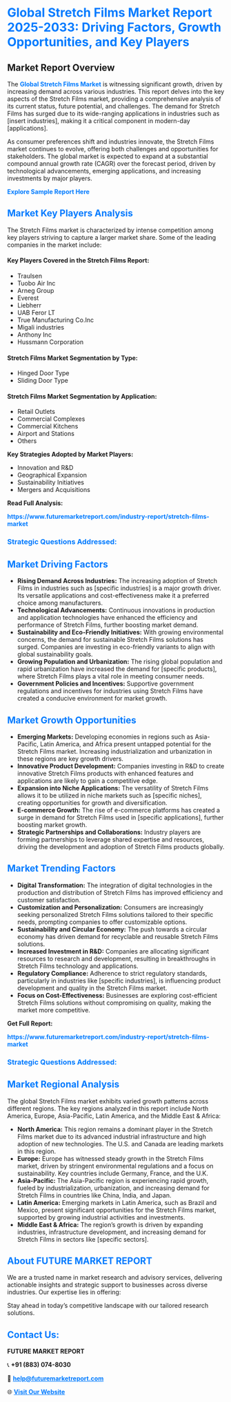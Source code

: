 <h1 style="color: #007BFF;">Global Stretch Films Market Report 2025-2033: Driving Factors, Growth Opportunities, and Key Players</h1>

<section id="overview">
<h2>Market Report Overview</h2>
<p>The <a href="https://www.futuremarketreport.com/industry-report/stretch-films-market" style="color: #007BFF; text-decoration: none;"><strong>Global Stretch Films Market</strong></a> is witnessing significant growth, driven by increasing demand across various industries. This report delves into the key aspects of the Stretch Films market, providing a comprehensive analysis of its current status, future potential, and challenges. The demand for Stretch Films has surged due to its wide-ranging applications in industries such as [insert industries], making it a critical component in modern-day [applications].</p>
<p>As consumer preferences shift and industries innovate, the Stretch Films market continues to evolve, offering both challenges and opportunities for stakeholders. The global market is expected to expand at a substantial compound annual growth rate (CAGR) over the forecast period, driven by technological advancements, emerging applications, and increasing investments by major players.</p>
</section>

<section id="overview">
<p><a href="https://www.futuremarketreport.com/request-sample/reportId=33089" style="color: #007BFF; text-decoration: none;"><strong>Explore Sample Report Here</strong></a></p>
</section>

<section id="key-players">
<h2 style="color: #007BFF;">Market Key Players Analysis</h2>
<p>The Stretch Films market is characterized by intense competition among key players striving to capture a larger market share. Some of the leading companies in the market include:</p>
<h4>Key Players Covered in the Stretch Films Report:</h4>
<ul><li>Traulsen</li><li>Tuobo Air Inc</li><li>Arneg Group</li><li>Everest</li><li>Liebherr</li><li>UAB Feror LT</li><li>True Manufacturing Co.Inc</li><li>Migali industries</li><li>Anthony Inc</li><li>Hussmann Corporation</li></ul>
<h4>Stretch Films Market Segmentation by Type:</h4>
<ul><li>Hinged Door Type</li><li>Sliding Door Type</li></ul>

<h4>Stretch Films Market Segmentation by Application:</h4>
<ul><li>Retail Outlets</li><li>Commercial Complexes</li><li>Commercial Kitchens</li><li>Airport and Stations</li><li>Others</li></ul>
<p><strong>Key Strategies Adopted by Market Players:</strong></p>
<ul>
<li>Innovation and R&D</li>
<li>Geographical Expansion</li>
<li>Sustainability Initiatives</li>
<li>Mergers and Acquisitions</li>
</ul>
</section>

<section>
<p><strong>Read Full Analysis: </strong></p><a href="https://www.futuremarketreport.com/industry-report/stretch-films-market" style="color: #007BFF; text-decoration: none;"><strong>https://www.futuremarketreport.com/industry-report/stretch-films-market</strong></a>
<h3 style="color: #007BFF;">Strategic Questions Addressed:</h3>
</section>

<section id="driving-factors">
<h2 style="color: #007BFF;">Market Driving Factors</h2>
<ul>
<li><strong>Rising Demand Across Industries:</strong> The increasing adoption of Stretch Films in industries such as [specific industries] is a major growth driver. Its versatile applications and cost-effectiveness make it a preferred choice among manufacturers.</li>
<li><strong>Technological Advancements:</strong> Continuous innovations in production and application technologies have enhanced the efficiency and performance of Stretch Films, further boosting market demand.</li>
<li><strong>Sustainability and Eco-Friendly Initiatives:</strong> With growing environmental concerns, the demand for sustainable Stretch Films solutions has surged. Companies are investing in eco-friendly variants to align with global sustainability goals.</li>
<li><strong>Growing Population and Urbanization:</strong> The rising global population and rapid urbanization have increased the demand for [specific products], where Stretch Films plays a vital role in meeting consumer needs.</li>
<li><strong>Government Policies and Incentives:</strong> Supportive government regulations and incentives for industries using Stretch Films have created a conducive environment for market growth.</li>
</ul>
</section>

<section id="growth-opportunities">
<h2 style="color: #007BFF;">Market Growth Opportunities</h2>
<ul>
<li><strong>Emerging Markets:</strong> Developing economies in regions such as Asia-Pacific, Latin America, and Africa present untapped potential for the Stretch Films market. Increasing industrialization and urbanization in these regions are key growth drivers.</li>
<li><strong>Innovative Product Development:</strong> Companies investing in R&D to create innovative Stretch Films products with enhanced features and applications are likely to gain a competitive edge.</li>
<li><strong>Expansion into Niche Applications:</strong> The versatility of Stretch Films allows it to be utilized in niche markets such as [specific niches], creating opportunities for growth and diversification.</li>
<li><strong>E-commerce Growth:</strong> The rise of e-commerce platforms has created a surge in demand for Stretch Films used in [specific applications], further boosting market growth.</li>
<li><strong>Strategic Partnerships and Collaborations:</strong> Industry players are forming partnerships to leverage shared expertise and resources, driving the development and adoption of Stretch Films products globally.</li>
</ul>
</section>

<section id="trending-factors">
<h2 style="color: #007BFF;">Market Trending Factors</h2>
<ul>
<li><strong>Digital Transformation:</strong> The integration of digital technologies in the production and distribution of Stretch Films has improved efficiency and customer satisfaction.</li>
<li><strong>Customization and Personalization:</strong> Consumers are increasingly seeking personalized Stretch Films solutions tailored to their specific needs, prompting companies to offer customizable options.</li>
<li><strong>Sustainability and Circular Economy:</strong> The push towards a circular economy has driven demand for recyclable and reusable Stretch Films solutions.</li>
<li><strong>Increased Investment in R&D:</strong> Companies are allocating significant resources to research and development, resulting in breakthroughs in Stretch Films technology and applications.</li>
<li><strong>Regulatory Compliance:</strong> Adherence to strict regulatory standards, particularly in industries like [specific industries], is influencing product development and quality in the Stretch Films market.</li>
<li><strong>Focus on Cost-Effectiveness:</strong> Businesses are exploring cost-efficient Stretch Films solutions without compromising on quality, making the market more competitive.</li>
</ul>
</section>

<section>
<p><strong>Get Full Report: </strong></p><a href="https://www.futuremarketreport.com/industry-report/stretch-films-market" style="color: #007BFF; text-decoration: none;"><strong>https://www.futuremarketreport.com/industry-report/stretch-films-market</strong></a>
<h3 style="color: #007BFF;">Strategic Questions Addressed:</h3>
</section>


<section id="regional-analysis">
<h2 style="color: #007BFF;">Market Regional Analysis</h2>
<p>The global Stretch Films market exhibits varied growth patterns across different regions. The key regions analyzed in this report include North America, Europe, Asia-Pacific, Latin America, and the Middle East & Africa:</p>
<ul>
<li><strong>North America:</strong> This region remains a dominant player in the Stretch Films market due to its advanced industrial infrastructure and high adoption of new technologies. The U.S. and Canada are leading markets in this region.</li>
<li><strong>Europe:</strong> Europe has witnessed steady growth in the Stretch Films market, driven by stringent environmental regulations and a focus on sustainability. Key countries include Germany, France, and the U.K.</li>
<li><strong>Asia-Pacific:</strong> The Asia-Pacific region is experiencing rapid growth, fueled by industrialization, urbanization, and increasing demand for Stretch Films in countries like China, India, and Japan.</li>
<li><strong>Latin America:</strong> Emerging markets in Latin America, such as Brazil and Mexico, present significant opportunities for the Stretch Films market, supported by growing industrial activities and investments.</li>
<li><strong>Middle East & Africa:</strong> The region’s growth is driven by expanding industries, infrastructure development, and increasing demand for Stretch Films in sectors like [specific sectors].</li>
</ul>
</section>

<footer>
<h2 style="color: #007BFF;">About FUTURE MARKET REPORT</h2>
<p>We are a trusted name in market research and advisory services, delivering actionable insights and strategic support to businesses across diverse industries. Our expertise lies in offering:</p>

<p>Stay ahead in today’s competitive landscape with our tailored research solutions.</p>

<h2 style="color: #007BFF;">Contact Us:</h2>
<p><strong>FUTURE MARKET REPORT</strong></p>
<p>📞 <strong>+91 (883) 074-8030</strong></p>
<p>📧 <strong><a href="mailto:help@futuremarketreport.com" style="color: #007BFF;">help@futuremarketreport.com</a></strong></p>
<p>🌐 <strong><a href="https://www.futuremarketreport.com/" style="color: #007BFF;">Visit Our Website</a></strong></p>
</footer>